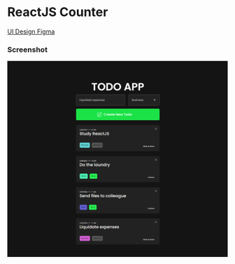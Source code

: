 # ReactJS Counter

[UI Design Figma](https://www.figma.com/file/FrS8I6nGSoJ014W9VTShUN/React---Card?type=design&node-id=0-1&mode=design)

### Screenshot
![Screenshot](https://github.com/encinares16/reactjs/blob/b7bdc37b1c1c0b851f6efdd31bf86482c428a1ba/react-projects/react-todoapp/src/assets/images/screenshot.png)
